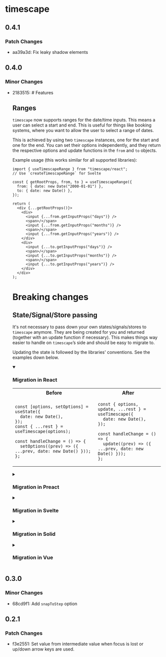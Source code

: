 # timescape

## 0.4.1

### Patch Changes

- aa39a3d: Fix leaky shadow elements

## 0.4.0

### Minor Changes

- 2183515: # Features

  ## Ranges

  `timescape` now supports ranges for the date/time inputs. This means a user can select a start and end. This is useful for things like booking systems, where you want to allow the user to select a range of dates.

  This is achieved by using two `timescape` instances, one for the start and one for the end. You can set their options independently, and they return the respective options and update functions in the `from` and `to` objects.

  Example usage (this works similar for all supported libraries):

  ```tsx
  import { useTimescapeRange } from "timescape/react";
  // Use `createTimescapeRange` for Svelte

  const { getRootProps, from, to } = useTimescapeRange({
    from: { date: new Date("2000-01-01") },
    to: { date: new Date() },
  });

  return (
    <div {...getRootProps()}>
      <div>
        <input {...from.getInputProps("days")} />
        <span>/</span>
        <input {...from.getInputProps("months")} />
        <span>/</span>
        <input {...from.getInputProps("years")} />
      </div>
      <div>
        <input {...to.getInputProps("days")} />
        <span>/</span>
        <input {...to.getInputProps("months")} />
        <span>/</span>
        <input {...to.getInputProps("years")} />
      </div>
    </div>
  );
  ```

  # Breaking changes

  ## State/Signal/Store passing

  It's not necessary to pass down your own states/signals/stores to `timescape` anymore.
  They are being created for you and returned (together with an update function if necessary). This makes things way easier to handle on `timescape`’s side and should be easy to migrate to.

  Updating the state is followed by the libraries' conventions. See the examples down below.

  <details open>
  <summary><h3>Migration in React</h3></summary>

  <table>
  <tr>
  <th>Before
  <th>After
  <tr>
  <td>

  ```tsx
  const [options, setOptions] = useState({
    date: new Date(),
  });
  const { ...rest } = useTimescape(options);

  const handleChange = () => {
    setOptions((prev) => ({ ...prev, date: new Date() }));
  };
  ```

  <td>

  ```tsx
  const { options, update, ...rest } = useTimescape({
    date: new Date(),
  });

  const handleChange = () => {
    update((prev) => ({ ...prev, date: new Date() }));
  };
  ```

  </table>

  </details>

  <details>
  <summary><h3>Migration in Preact</h3></summary>

  <table>

  <tr>
  <th>Before
  <th>After
  <tr>
  <td>

  ```tsx
  const options = useSignal({ date: new Date() });
  const { ...rest } = useTimescape(options);

  const handleChange = () => {
    options.value = {
      ...options.value,
      date: new Date(),
    };
  };
  ```

  <td>

  ```tsx
  const { options, ...rest } = useTimescape({
    date: new Date(),
  });

  const handleChange = () => {
    options.value = {
      ...options.value,
      date: new Date(),
    };
  };
  ```

  </table>

  </details>

  <details>
  <summary><h3>Migration in Svelte</h3></summary>

  <table>
  <tr>
  <th>Before
  <th>After
  <tr>
  <td>

  ```tsx
  const options = writable({
    date: new Date(),
  });
  const { ...rest } = useTimescape(options);

  const handleChange = () => {
    options.update((options) => ({
      ...options,
      date: new Date(),
    }));
  };
  ```

  <td>

  ```tsx
  const { options, ...rest } = useTimescape({
    date: new Date(),
  });

  const handleChange = () => {
    options.update((options) => ({
      ...options,
      date: new Date(),
    }));
  };
  ```

  </table>
  </details>

  <details>
  <summary><h3>Migration in Solid</h3></summary>

  <table>
  <tr>
  <th>Before
  <th>After
  <tr>
  <td>

  ```tsx
  const [options, setOptions] = createSignal({
    date: new Date(),
  });
  const { ...rest } = useTimescape(options);

  const handleChange = () => {
    setOptions("date", new Date());
    // or object notation: setOptions({ … })
  };
  ```

  <td>

  ```tsx
  const { options, update, ...rest } = useTimescape({
    date: new Date(),
  });

  const handleChange = () => {
    update("date", new Date());
    // or object notation: update({ … })
  };
  ```

  </table>
  </details>

  <details>
  <summary><h3>Migration in Vue</h3></summary>

  <table>
  <tr>
  <th>Before
  <th>After
  <tr>
  <td>

  ```tsx
  const date = ref(new Date());
  const options = reactive({ date });
  const { ...rest } = useTimescape(options);

  // Set later:
  // <button @click="date = new Date()">
  ```

  <td>

  ```tsx
  const { options, ...rest } = useTimescape({
    date: new Date(),
  });

  // Set later:
  // <button @click="options.date = new Date()">
  ```

  </table>
  </details>

## 0.3.0

### Minor Changes

- 68cd9f1: Add `snapToStep` option

## 0.2.1

### Patch Changes

- f3e2551: Set value from intermediate value when focus is lost or up/down arrow keys are used.

